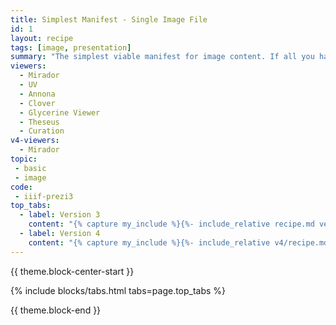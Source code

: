 ```yaml
---
title: Simplest Manifest - Single Image File
id: 1
layout: recipe
tags: [image, presentation]
summary: "The simplest viable manifest for image content. If all you have for an object is one image on the web and a label, this pattern turns it into a IIIF Presentation resource."
viewers:
  - Mirador
  - UV
  - Annona
  - Clover
  - Glycerine Viewer
  - Theseus
  - Curation
v4-viewers:  
  - Mirador
topic: 
 - basic
 - image
code:
 - iiif-prezi3
top_tabs:
  - label: Version 3
    content: "{% capture my_include %}{%- include_relative recipe.md version='3' -%}{% endcapture %}{{ my_include | markdownify }}"
  - label: Version 4
    content: "{% capture my_include %}{%- include_relative v4/recipe.md version='4' -%}{% endcapture %}{{ my_include | markdownify }}"
---
```


{{ theme.block-center-start }}


{% include blocks/tabs.html  tabs=page.top_tabs %}

{{ theme.block-end }}